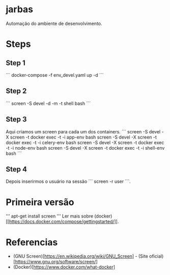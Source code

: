 # jarbas
Automação do ambiente de desenvolvimento.
# Steps
## Step 1
´´´ docker-compose -f env_devel.yaml up -d ´´´
## Step 2
´´´ screen -S devel -d -m -t shell bash ´´´
## Step 3
Aqui criamos um screen para cada um dos containers.
´´´ 
screen -S devel -X screen -t docker exec -t -i app-env bash
screen -S devel -X screen -t docker exec -t -i celery-env bash
screen -S devel -X screen -t docker exec -t -i node-env bash
screen -S devel -X screen -t docker exec -t -i shell-env bash
´´´
## Step 4
Depois inserirmos o usuário na sessão ´´´ screen -r user ´´´.
# Primeira versão
'''
apt-get install screen
'''
Ler mais sobre (docker)[[https://docs.docker.com/compose/gettingstarted/]].
# Referencias
- (GNU Screen)[https://en.wikipedia.org/wiki/GNU_Screen] - (Site oficial)[https://www.gnu.org/software/screen/]
- (Docker)[https://www.docker.com/what-docker]
